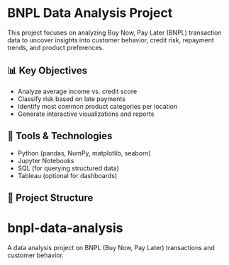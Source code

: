 # BNPL Data Analysis Project

This project focuses on analyzing Buy Now, Pay Later (BNPL) transaction data to uncover insights into customer behavior, credit risk, repayment trends, and product preferences.

## 📊 Key Objectives
- Analyze average income vs. credit score
- Classify risk based on late payments
- Identify most common product categories per location
- Generate interactive visualizations and reports

## 🧰 Tools & Technologies
- Python (pandas, NumPy, matplotlib, seaborn)
- Jupyter Notebooks
- SQL (for querying structured data)
- Tableau (optional for dashboards)

## 📁 Project Structure
# bnpl-data-analysis
A data analysis project on BNPL (Buy Now, Pay Later) transactions and customer behavior.
